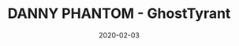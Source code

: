 ---
layout: artPost
title:  DANNY PHANTOM - GhostTyrant
date:   2020-02-03

artTitle: DANNY PHANTOM
artDesc: Fanart - Danny Phantom
artYear: 2020
artPath: /assets/fullsize/fullsize_dannyP.png
artThumb: /assets/thumbnails/thumb_dannyP.png
artTwitter: https://twitter.com/GhostTyrant/
artMastodon: https://mastodon.art/@GhostTyrant

tags: polished
---